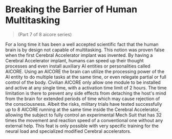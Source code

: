 # Breaking the Barrier of Human Multitasking
> (Part 7 of 8 aicore series)

For a long time it has been a well accepted scientific fact that the human brain is by design not capable of multitasking. This notion was proven false when the first Cerebral Accelerator implant was invented. By having a Cerebral Accelerator implant, humans can speed up their thought processes and even install auxiliary AI entities or personalities called AICORE. Using an AICORE the brain can utilize the processing power of the AI entity to do multiple tasks at the same time, or even relegate partial or full control of the body. Civilian AICORE only allow one module to be installed and active at any single time, with a activation time limit of 2 hours. The time limitation is there to prevent any side effects from detaching the host's mind from the brain for extended periods of time which may cause rejection of the consciousness. Albeit the risks, military trials have tested successfully up to 8 AICORE running at the same time inside the Cerebral Accelerator, allowing the subject to fully control an experimental Mech Suit that has 32 times the movement and reaction speed of a conventional one without any external help. This feat is only possible with very specific training for the neural load and specialized modified Cerebral accelerators.
